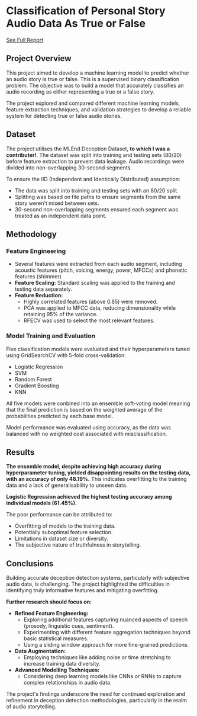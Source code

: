# Classification of Personal Story Audio Data As True or False

[See Full Report](report/report.md)

## Project Overview

This project aimed to develop a machine learning model to predict whether an audio story is true or false. This is a supervised binary classification problem. The objective was to build a model that accurately classifies an audio recording as either representing a true or a false story.

The project explored and compared different machine learning models, feature extraction techniques, and validation strategies to develop a reliable system for detecting true or false audio stories.

## Dataset

The project utilises the MLEnd Deception Dataset, **to which I was a contributer!**. The dataset was split into training and testing sets (80/20) before feature extraction to prevent data leakage. Audio recordings were divided into non-overlapping 30-second segments.

To ensure the IID (Independent and Identically Distributed) assumption:

*   The data was split into training and testing sets with an 80/20 split.
*   Splitting was based on file paths to ensure segments from the same story weren't mixed between sets.
*   30-second non-overlapping segments ensured each segment was treated as an independent data point.

## Methodology

### Feature Engineering

*   Several features were extracted from each audio segment, including acoustic features (pitch, voicing, energy, power, MFCCs) and phonetic features (shimmer)
*   **Feature Scaling:** Standard scaling was applied to the training and testing data separately.
*   **Feature Reduction:**
    *   Highly correlated features (above 0.85) were removed.
    *   PCA was applied to MFCC data, reducing dimensionality while retaining 95% of the variance.
    *   RFECV was used to select the most relevant features.

### Model Training and Evaluation

Five classification models were evaluated and their hyperparameters tuned using GridSearchCV with 5-fold cross-validation:

*   Logistic Regression
*   SVM
*   Random Forest
*   Gradient Boosting
*   KNN

  All five models were conbined into an ensemble soft-voting model meaning that the final prediction is based on the weighted average of the probabilities predicted by each base model.

Model performance was evaluated using accuracy, as the data was balanced with no weighted cost associated with misclassification.

## Results

**The ensemble model, despite achieving high accuracy during hyperparameter tuning, yielded disappointing results on the testing data, with an accuracy of only 48.19%.** This indicates overfitting to the training data and a lack of generalisability to unseen data.

**Logistic Regression achieved the highest testing accuracy among individual models (61.45%).**

The poor performance can be attributed to:

*   Overfitting of models to the training data.
*   Potentially suboptimal feature selection.
*   Limitations in dataset size or diversity.
*   The subjective nature of truthfulness in storytelling.

## Conclusions

Building accurate deception detection systems, particularly with subjective audio data, is challenging. The project highlighted the difficulties in identifying truly informative features and mitigating overfitting.

**Further research should focus on:**

*   **Refined Feature Engineering:**
    *   Exploring additional features capturing nuanced aspects of speech (prosody, linguistic cues, sentiment).
    *   Experimenting with different feature aggregation techniques beyond basic statistical measures.
    *   Using a sliding window approach for more fine-grained predictions.
*   **Data Augmentation:**
    *   Employing techniques like adding noise or time stretching to increase training data diversity.
*   **Advanced Modelling Techniques:**
    *   Considering deep learning models like CNNs or RNNs to capture complex relationships in audio data.

The project's findings underscore the need for continued exploration and refinement in deception detection methodologies, particularly in the realm of audio storytelling.
